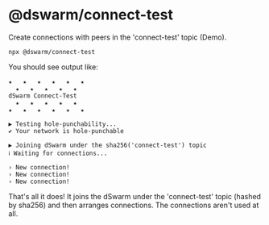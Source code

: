 # @dswarm/connect-test

Create connections with peers in the 'connect-test' topic (Demo).

```
npx @dswarm/connect-test
```

You should see output like:

```
★   ★   ★   ★   ★   ★
  ★   ★   ★   ★   ★
dSwarm Connect-Test
  ★   ★   ★   ★   ★
★   ★   ★   ★   ★   ★

▶ Testing hole-punchability...
✔ Your network is hole-punchable

▶ Joining dSwarm under the sha256('connect-test') topic
ℹ Waiting for connections...

› New connection!
› New connection!
› New connection!
```

That's all it does! It joins the dSwarm under the 'connect-test' topic (hashed by sha256) and then arranges connections. The connections aren't used at all.
